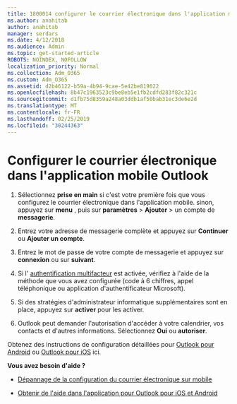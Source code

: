 ```yaml
---
title: 1800014 configurer le courrier électronique dans l'application mobile Outlook
ms.author: anahitab
author: anahitab
manager: serdars
ms.date: 4/12/2018
ms.audience: Admin
ms.topic: get-started-article
ROBOTS: NOINDEX, NOFOLLOW
localization_priority: Normal
ms.collection: Adm_O365
ms.custom: Adm_O365
ms.assetid: d2b46122-b59a-4b94-9cae-5e42be819022
ms.openlocfilehash: 8b47c1963523c9be8eb5e1fb2cdfd283f82c321c
ms.sourcegitcommit: d1fb75d8359a248a03ddb1af50bab31ec3de6e2d
ms.translationtype: MT
ms.contentlocale: fr-FR
ms.lasthandoff: 02/25/2019
ms.locfileid: "30244363"
---
```

# <a name="set-up-email-in-the-outlook-mobile-app"></a>Configurer le courrier électronique dans l'application mobile Outlook

1. Sélectionnez **prise en main** si c'est votre première fois que vous configurez le courrier électronique dans l'application mobile. sinon, appuyez sur **menu** , puis sur **paramètres** \> **Ajouter** \> un compte de **messagerie**. 
    
2. Entrez votre adresse de messagerie complète et appuyez sur **Continuer** ou **Ajouter un compte**.
    
3. Entrez le mot de passe de votre compte de messagerie et appuyez sur **connexion** ou sur **suivant**. 
    
4. Si l' [authentification multifacteur](https://support.office.com/article/8f0454b2-f51a-4d9c-bcde-2c48e41621c6.aspx) est activée, vérifiez à l'aide de la méthode que vous avez configurée (code à 6 chiffres, appel téléphonique ou application d'authentificateur Microsoft). 
    
5. Si des stratégies d'administrateur informatique supplémentaires sont en place, appuyez sur **activer** pour les activer. 
    
6. Outlook peut demander l'autorisation d'accéder à votre calendrier, vos contacts et d'autres informations. Sélectionnez **Oui** ou **autoriser**. 
    
Obtenez des instructions de configuration détaillées pour [Outlook pour Android](https://support.office.com/article/886db551-8dfa-4fd5-b835-f8e532091872.aspx) ou [Outlook pour iOS](https://support.office.com/article/b2de2161-cc1d-49ef-9ef9-81acd1c8e234.aspx) ici. 
  
 **Vous avez besoin d'aide ?**
  
- [Dépannage de la configuration du courrier électronique sur mobile](https://support.office.com/article/a264ef01-9c88-48fb-9285-7017e4f31f02.aspx)
    
- [Obtenir de l'aide dans l'application pour Outlook pour iOS et Android](https://support.office.com/article/218a22d1-9fa5-4889-b689-de1c63493243.aspx#ID0EAABAAA=Contact_Support)
    

